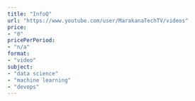 ```yaml
---
title: "InfoQ"
url: "https://www.youtube.com/user/MarakanaTechTV/videos"
price: 
- "0"
pricePerPeriod: 
- "n/a"
format: 
- "video"
subject: 
- "data science"
- "machine learning"
- "devops"
---
```

